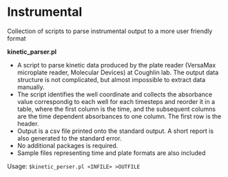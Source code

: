 Instrumental
============

Collection of scripts to parse instrumental output to a more user friendly format

__kinetic_parser.pl__ 
* A script to parse kinetic data produced by the plate reader (VersaMax microplate reader, Molecular Devices) at Coughlin lab. The output data structure is not complicated, but almost impossible to extract data manually. 
* The script identifies the well coordinate and collects the absorbance value correspondig to each well for each timesteps and reorder it in a table, where the first column is the time, and the subsequent columns are the time dependent absorbances to one column. The first row is the header.
* Output is a csv file printed onto the standard output. A short report is also generated to the standard error.
* No additional packages is required.
* Sample files representing time and plate formats are also included

Usage: `$kinetic_perser.pl <INFILE> >OUTFILE`
